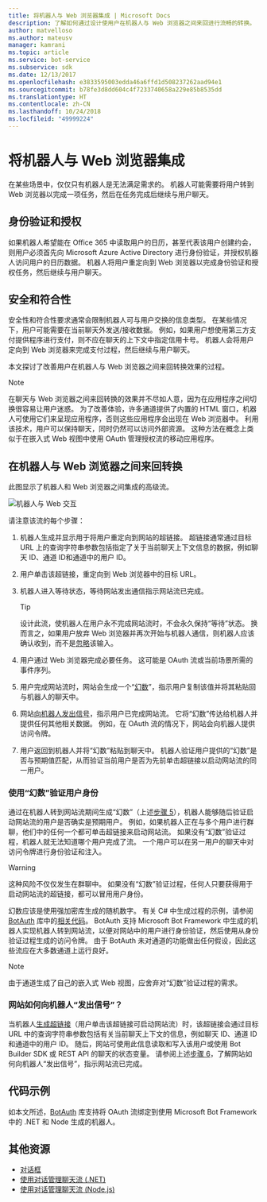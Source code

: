 ```yaml
---
title: 将机器人与 Web 浏览器集成 | Microsoft Docs
description: 了解如何通过设计使用户在机器人与 Web 浏览器之间来回进行流畅的转换。
author: matvelloso
ms.author: mateusv
manager: kamrani
ms.topic: article
ms.service: bot-service
ms.subservice: sdk
ms.date: 12/13/2017
ms.openlocfilehash: e3833595003edda46a6ffd1d508237262aad94e1
ms.sourcegitcommit: b78fe3d8dd604c4f7233740658a229e85b8535dd
ms.translationtype: HT
ms.contentlocale: zh-CN
ms.lasthandoff: 10/24/2018
ms.locfileid: "49999224"
---
```

# <a name="integrate-your-bot-with-a-web-browser"></a>将机器人与 Web 浏览器集成

在某些场景中，仅仅只有机器人是无法满足需求的。 机器人可能需要将用户转到 Web 浏览器以完成一项任务，然后在任务完成后继续与用户聊天。 

## <a name="authentication-and-authorization"></a>身份验证和授权
如果机器人希望能在 Office 365 中读取用户的日历，甚至代表该用户创建约会，则用户必须首先向 Microsoft Azure Active Directory 进行身份验证，并授权机器人访问用户的日历数据。 机器人将用户重定向到 Web 浏览器以完成身份验证和授权任务，然后继续与用户聊天。 

## <a name="security-and-compliance"></a>安全和符合性
安全性和符合性要求通常会限制机器人可与用户交换的信息类型。 在某些情况下，用户可能需要在当前聊天外发送/接收数据。 例如，如果用户想使用第三方支付提供程序进行支付，则不应在聊天的上下文中指定信用卡号。 机器人会将用户定向到 Web 浏览器来完成支付过程，然后继续与用户聊天。

本文探讨了改善用户在机器人与 Web 浏览器之间来回转换效果的过程。 

> [!NOTE]
> 在聊天与 Web 浏览器之间来回转换的效果并不尽如人意，因为在应用程序之间切换很容易让用户迷惑。 为了改善体验，许多通道提供了内置的 HTML 窗口，机器人可使用它们来呈现应用程序，否则这些应用程序会出现在 Web 浏览器中。 利用该技术，用户可以保持聊天，同时仍然可以访问外部资源。 这种方法在概念上类似于在嵌入式 Web 视图中使用 OAuth 管理授权流的移动应用程序。

## <a name="bot-to-web-browser-and-back-again"></a>在机器人与 Web 浏览器之间来回转换

此图显示了机器人和 Web 浏览器之间集成的高级流。 

![机器人与 Web 交互](~/media/bot-service-design-pattern-integrate-browser/bot-to-web1.png)

请注意该流的每个步骤：

1. <a id="generate-hyperlink"></a>机器人生成并显示用于将用户重定向到网站的超链接。 
   超链接通常通过目标 URL 上的查询字符串参数包括指定了关于当前聊天上下文信息的数据，例如聊天 ID、通道 ID和通道中的用户 ID。 

2. 用户单击该超链接，重定向到 Web 浏览器中的目标 URL。 

3. 机器人进入等待状态，等待网站发出通信指示网站流已完成。  
   > [!TIP]
   > 设计此流，使机器人在用户永不完成网站流时，不会永久保持“等待”状态。 换而言之，如果用户放弃 Web 浏览器并再次开始与机器人通信，则机器人应该确认收到，而不是[忽略](~/bot-service-design-navigation.md#the-mysterious-bot)该输入。

4. 用户通过 Web 浏览器完成必要任务。 
   这可能是 OAuth 流或当前场景所需的事件序列。 

5. <a id="generate-magic-number"></a>用户完成网站流时，网站会生成一个“[幻数](#verify-identity)”，指示用户复制该值并将其粘贴回与机器人的聊天中。 

6. <a id="signal-to-bot"></a>网站[向机器人发出信号](#website-signal-to-bot)，指示用户已完成网站流。 
   它将“幻数”传达给机器人并提供任何其他相关数据。
   例如，在 OAuth 流的情况下，网站会向机器人提供访问令牌。

7. 用户返回到机器人并将“幻数”粘贴到聊天中。 
   机器人验证用户提供的“幻数”是否与预期值匹配，从而验证当前用户是否为先前单击超链接以启动网站流的同一用户。 

### <a id="verify-identity"></a>使用“幻数”验证用户身份

通过在机器人转到网站流期间生成“幻数”（上述[步骤 5](#generate-magic-number)），机器人能够随后验证启动网站流的用户是否确实是预期用户。 例如，如果机器人正在与多个用户进行群聊，他们中的任何一个都可单击超链接来启动网站流。 如果没有“幻数”验证过程，机器人就无法知道哪个用户完成了流。 一个用户可以在另一用户的聊天中对访问令牌进行身份验证和注入。 

> [!WARNING] 
> 这种风险不仅仅发生在群聊中。 如果没有“幻数”验证过程，任何人只要获得用于启动网站流的超链接，都可以冒用用户身份。 

幻数应该是使用强加密库生成的随机数字。 有关 C# 中生成过程的示例，请参阅 <a href="https://www.nuget.org/packages/BotAuth" target="_blank">BotAuth</a> 库中的<a href="https://github.com/MicrosoftDX/botauth/tree/master/CSharp" target="_blank">相关代码</a>。 BotAuth 支持 Microsoft Bot Framework 中生成的机器人实现机器人转到网站流，以便对网站中的用户进行身份验证，然后使用从身份验证过程生成的访问令牌。 由于 BotAuth 未对通道的功能做出任何假设，因此这些流应在大多数通道上运行良好。 

> [!NOTE]
> 由于通道生成了自己的嵌入式 Web 视图，应舍弃对“幻数”验证过程的需求。

### <a id="website-signal-to-bot"></a>网站如何向机器人“发出信号”？

当机器人[生成超链接](#generate-hyperlink)（用户单击该超链接可启动网站流）时，该超链接会通过目标 URL 中的查询字符串参数包括有关当前聊天上下文的信息，例如聊天 ID、通道 ID 和通道中的用户 ID。 随后，网站可使用此信息读取和写入该用户或使用 Bot Builder SDK 或 REST API 的聊天的状态变量。 请参阅上述[步骤 6](#signal-to-bot)，了解网站如何向机器人“发出信号”，指示网站流已完成。

## <a name="sample-code"></a>代码示例

如本文所述，<a href="https://github.com/MicrosoftDX/botauth" target="_blank">BotAuth</a> 库支持将 OAuth 流绑定到使用 Microsoft Bot Framework 中的 .NET 和 Node 生成的机器人。

## <a name="additional-resources"></a>其他资源

- [对话框](~/dotnet/bot-builder-dotnet-dialogs.md)
- [使用对话管理聊天流 (.NET)](~/dotnet/bot-builder-dotnet-manage-conversation-flow.md)
- [使用对话管理聊天流 (Node.js)](~/nodejs/bot-builder-nodejs-manage-conversation-flow.md)
